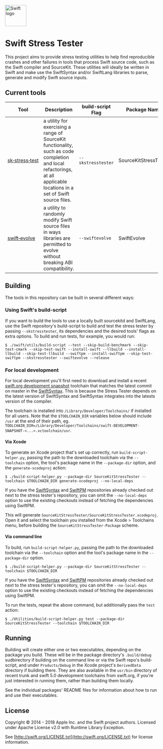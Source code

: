 <img src="https://swift.org/assets/images/swift.svg" alt="Swift logo" height="70" >

# Swift Stress Tester

This project aims to provide stress testing utilities to help find reproducible crashes and other failures in tools that process Swift source code, such as the Swift compiler and SourceKit. These utilities will ideally be written in Swift and make use the SwiftSyntax and/or SwiftLang libraries to parse, generate and modify Swift source inputs.

## Current tools

| Tool      | Description | build-script Flag | Package Name |
| --------- | ----------- | ----------------- | ----------------- |
[sk&#8209;stress&#8209;test](SourceKitStressTester/README.md) | a utility for exercising a range of SourceKit functionality, such as code completion and local refactorings, at all applicable locations in a set of Swift source files. | `--skstresstester` | SourceKitStressTester |
[swift&#8209;evolve](SwiftEvolve/README.md) | a utility to randomly modify Swift source files in ways libraries are permitted to evolve without breaking ABI compatibility. | `--swiftevolve` | SwiftEvolve |

## Building

The tools in this repository can be built in several different ways:

### Using Swift's build-script

If you want to build the tools to use a locally built sourcekitd and SwiftLang, use the Swift repository's build-script to build and test the stress tester by passing `--skstresstester`, its dependencies and the desired tools' flags as extra options. To build and run tests, for example, you would run:

```
$ ./swift/utils/build-script --test --skip-build-benchmark --skip-test-cmark --skip-test-swift --install-swift --llbuild --install-llbuild --skip-test-llbuild --swiftpm --install-swiftpm --skip-test-swiftpm --skstresstester --swiftevolve --release
```

### For local development

For local development you'll first need to download and install a recent [swift.org development snapshot](https://swift.org/download/#snapshots) toolchain that matches the latest commit on master in the [SwiftSyntax](https://github.com/apple/swift-syntax). This is because the Stress Tester depends on the latest version of SwiftSyntax and SwiftSyntax integrates into the latests version of the compiler.

The toolchain is installed into `/Library/Developer/Toolchains/` if installed for all users. Note that the `$TOOLCHAIN_DIR` variables below should include `/usr` at the end of their path, eg. `TOOLCHAIN_DIR=/Library/Developer/Toolchains/swift-DEVELOPMENT-SNAPSHOT-<...>.xctoolchain/usr`.

#### Via Xcode

To generate an Xcode project that's set up correctly, run `build-script-helper.py`, passing the path to the downloaded toolchain via the `--toolchain` option, the tool's package name in the `--package-dir` option, and the `generate-xcodeproj` action:
```
$ ./build-script-helper.py --package-dir SourceKitStressTester --toolchain $TOOLCHAIN_DIR generate-xcodeproj --no-local-deps
```
If you have the [SwiftSyntax](https://github.com/apple/swift-syntax) and [SwiftPM](https://github.com/apple/swift-package-manager) repositories already checked out next to the stress tester's repository, you can omit the `--no-local-deps` option to use the existing checkouts instead of fetching the dependencies using SwiftPM.

This will generate `SourceKitStressTester/SourceKitStressTester.xcodeproj`. Open it and select the toolchain you installed from the Xcode > Toolchains menu, before building the `SourceKitStressTester-Package` scheme.

#### Via command line

To build, run `build-script-helper.py`, passing the path to the downloaded toolchain via the `--toolchain` option and the tool's package name in the `--package-dir` option.
```
$ ./build-script-helper.py --package-dir SourceKitStressTester --toolchain $TOOLCHAIN_DIR
```
If you have the [SwiftSyntax](https://github.com/apple/swift-syntax) and [SwiftPM](https://github.com/apple/swift-package-manager) repositories already checked out next to the stress tester's repository, you can omit the `--no-local-deps` option to use the existing checkouts instead of fetching the dependencies using SwiftPM.

To run the tests, repeat the above command, but additionally pass the `test` action:
```
$ ./Utilities/build-script-helper.py test --package-dir SourceKitStressTester --toolchain $TOOLCHAIN_DIR
```

## Running

Building will create either one or two executables, depending on the package you build. These will be in the package directory's `.build/debug` sudbirectory if building on the command line or via the Swift repo's build-script, and under `Products/Debug` in the Xcode project's `DerivedData` directory if building there. They are also available in the `usr/bin` directory of recent trunk and swift 5.0 development toolchains from swift.org, if you're just interested in running them, rather than building them locally.

See the individual packages' README files for information about how to run and use their executables.

## License

Copyright © 2014 - 2018 Apple Inc. and the Swift project authors.
Licensed under Apache License v2.0 with Runtime Library Exception.

See [http://swift.org/LICENSE.txt](http://swift.org/LICENSE.txt) for license information.
